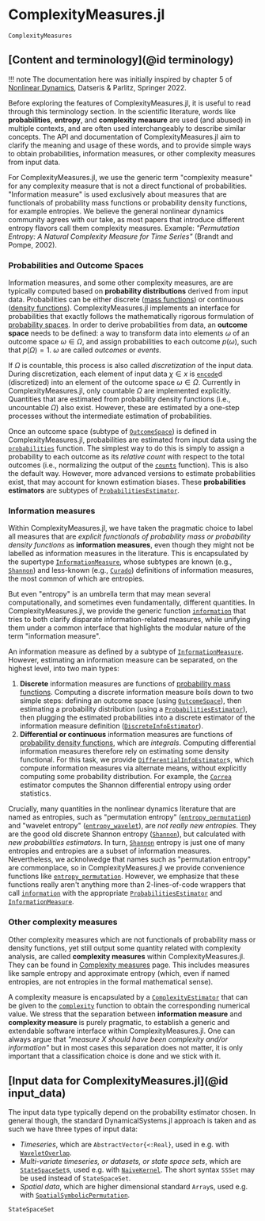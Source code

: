 # ComplexityMeasures.jl

```@docs
ComplexityMeasures
```

## [Content and terminology](@id terminology)

!!! note
    The documentation here was initially inspired by chapter 5 of
    [Nonlinear Dynamics](https://link.springer.com/book/10.1007/978-3-030-91032-7),
    Datseris & Parlitz, Springer 2022.

Before exploring the features of ComplexityMeasures.jl, it is useful to read through this terminology section. In the scientific literature, words like **probabilities**, **entropy**, and **complexity measure** are used (and abused) in multiple contexts, and are often used interchangeably to describe similar concepts. The API and documentation of ComplexityMeasures.jl aim to clarify the meaning and usage of these words, and to provide simple ways to obtain probabilities, information measures, or other complexity measures from input data.

For ComplexityMeasures.jl, we use the generic term "complexity measure" for any complexity measure that is not a direct functional of probabilities.
"Information measure" is used exclusively about measures that are functionals of probability mass functions or probability density functions, for example entropies.
We believe the general nonlinear dynamics community agrees with our take, as most papers that introduce different entropy flavors call them complexity measures. Example: *"Permutation Entropy: A Natural Complexity Measure for Time Series"* (Brandt and Pompe, 2002).

### Probabilities and Outcome Spaces

Information measures, and some other complexity measures, are are typically computed based on **probability distributions** derived from input data.
Probabilities can be either discrete ([mass functions](https://en.wikipedia.org/wiki/Probability_mass_function)) or continuous ([density functions](https://en.wikipedia.org/wiki/Probability_density_function)).
ComplexityMeasures.jl implements an interface for probabilities that exactly follows the mathematically rigorous formulation of [probability spaces](https://en.wikipedia.org/wiki/Probability_space).
In order to derive probabilities from data, an **outcome space** needs to be defined: a way to transform data into elements $\omega$ of an outcome space $\omega \in \Omega$, and assign probabilities to each outcome $p(\omega)$, such that $p(\Omega)=1$. $\omega$ are called _outcomes_ or _events_.

If $\Omega$ is countable, this process is also called _discretization_ of the input data. During discretization, each element of input data $\chi \in x$ is [`encode`](@ref)d (discretized) into an element of the outcome space $\omega \in \Omega$.
Currently in ComplexityMeasures.jl, only countable $\Omega$ are implemented explicitly. Quantities that are estimated from probability density functions (i.e., uncountable $\Omega$) also exist. However, these are estimated by a one-step processes without the intermediate estimation of probabilities.

Once an outcome space (subtype of [`OutcomeSpace`](@ref)) is defined in ComplexityMeasures.jl, probabilities are estimated from input data using the [`probabilities`](@ref) function.
The simplest way to do this is simply to assign a probability to each outcome as its _relative count_ with respect to the total outcomes (i.e., normalizing the output of the [`counts`](@ref) function). This is also the default way.
However, more advanced versions to estimate probabilities exist, that may account for known estimation biases. These **probabilities estimators** are subtypes of [`ProbabilitiesEstimator`](@ref).

### Information measures

Within ComplexityMeasures.jl, we have taken the pragmatic choice to label all measures that are _explicit functionals of probability mass or probability density functions_ as **information measures**, even though they might not be labelled as
information measures in the literature.
This is encapsulated by the supertype [`InformationMeasure`](@ref), whose subtypes are known (e.g., [`Shannon`](@ref)) and less-known (e.g., [`Curado`](@ref)) definitions of information measures, the most common of which are entropies.

But even "entropy" is an umbrella term that may mean several computationally, and sometimes even fundamentally, different quantities. In ComplexityMeasures.jl, we provide the generic function [`information`](@ref) that tries to both clarify disparate information-related measures, while unifying them under a common interface that highlights the modular nature of the term "information measure".

An information measure as defined by a subtype of [`InformationMeasure`](@ref). However, estimating an information measure can be separated, on the highest level, into two main types:

1. **Discrete** information measures are functions of [probability mass functions](https://en.wikipedia.org/wiki/Probability_mass_function). Computing a discrete information measure boils
    down to two simple steps: defining an outcome space (using [`OutcomeSpace`](@ref)), then
     estimating a probability distribution (using a [`ProbabilitiesEstimator`](@ref)), then
     plugging the estimated probabilities into a discrete estimator of the information measure definition ([`DiscreteInfoEstimator`](@ref)).
2. **Differential or continuous** information measures are functions of
    [probability density functions](https://en.wikipedia.org/wiki/Probability_density_function),
    which are *integrals*. Computing differential information measures therefore rely on estimating
    some density functional. For this task, we provide [`DifferentialInfoEstimator`](@ref)s,
    which compute information measures via alternate means, without explicitly computing some
    probability distribution. For example, the [`Correa`](@ref) estimator computes the
    Shannon differential entropy using order statistics.

Crucially, many quantities in the nonlinear dynamics literature that are named as
entropies, such as "permutation entropy" ([`entropy_permutation`](@ref)) and
"wavelet entropy" ([`entropy_wavelet`](@ref)), are *not really new entropies*.
They are the good old discrete Shannon entropy ([`Shannon`](@ref)), but calculated with *new probabilities estimators*. In turn, [`Shannon`](@ref) entropy is just one of many entropies and entropies are a subset of information measures.
Nevertheless, we acknolwedge that names such as "permutation entropy" are commonplace, so in ComplexityMeasures.jl we provide convenience functions like [`entropy_permutation`](@ref).
However, we emphasize that these functions really aren't anything more than
2-lines-of-code wrappers that call [`information`](@ref) with the appropriate
[`ProbabilitiesEstimator`](@ref) and [`InformationMeasure`](@ref).

### Other complexity measures

Other complexity measures which are not functionals of probability mass or density functions, yet still output some quantity related with complexity analysis, are called **complexity measures** within ComplexityMeasures.jl. They can be found in [Complexity measures](@ref) page.
This includes measures like sample entropy and approximate entropy (which, even if named entropies, are not entropies in the formal mathematical sense).

A complexity measure is encapsulated by a [`ComplexityEstimator`](@ref) that can be given to the [`complexity`](@ref) function to obtain the corresponding numerical value.
We stress that the separation between **information measure** and **complexity measure** is purely pragmatic, to establish a generic and extendable software interface within ComplexityMeasures.jl. One can always argue that _"measure X should have been complexity and/or information"_ but in most cases this separation does not matter, it is only important that a classification choice is done and we stick with it.

## [Input data for ComplexityMeasures.jl](@id input_data)

The input data type typically depend on the probability estimator chosen.
In general though, the standard DynamicalSystems.jl approach is taken and as such we have three types of input data:

- *Timeseries*, which are `AbstractVector{<:Real}`, used in e.g. with [`WaveletOverlap`](@ref).
- *Multi-variate timeseries, or datasets, or state space sets*, which are [`StateSpaceSet`](@ref)s, used e.g. with [`NaiveKernel`](@ref). The short syntax `SSSet` may be used instead of `StateSpaceSet`.
- *Spatial data*, which are higher dimensional standard `Array`s, used e.g. with  [`SpatialSymbolicPermutation`](@ref).

```@docs
StateSpaceSet
```
